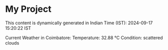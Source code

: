 # My Project

This content is dynamically generated in Indian Time (IST): 2024-09-17 15:20:22 IST


Current Weather in Coimbatore:
Temperature: 32.88 °C
Condition: scattered clouds

